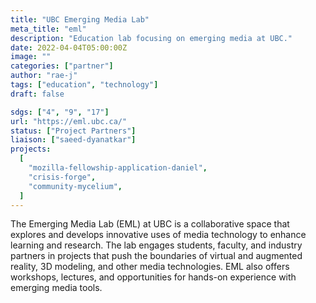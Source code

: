 ```yaml
---
title: "UBC Emerging Media Lab"
meta_title: "eml"
description: "Education lab focusing on emerging media at UBC."
date: 2022-04-04T05:00:00Z
image: ""
categories: ["partner"]
author: "rae-j"
tags: ["education", "technology"]
draft: false

sdgs: ["4", "9", "17"]
url: "https://eml.ubc.ca/"
status: ["Project Partners"]
liaison: ["saeed-dyanatkar"]
projects:
  [
    "mozilla-fellowship-application-daniel",
    "crisis-forge",
    "community-mycelium",
  ]
---
```


The Emerging Media Lab (EML) at UBC is a collaborative space that explores and develops innovative uses of media technology to enhance learning and research. The lab engages students, faculty, and industry partners in projects that push the boundaries of virtual and augmented reality, 3D modeling, and other media technologies. EML also offers workshops, lectures, and opportunities for hands-on experience with emerging media tools.
